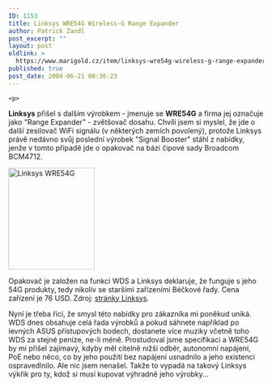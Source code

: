 ```yaml
---
ID: 1153
title: Linksys WRE54G Wireless-G Range Expander
author: Patrick Zandl
post_excerpt: ""
layout: post
oldlink: >
  https://www.marigold.cz/item/linksys-wre54g-wireless-g-range-expander
published: true
post_date: 2004-06-21 08:36:23
---
```

	<p>
<strong>Linksys</strong> přišel s dalším výrobkem - jmenuje se <strong>WRE54G</strong> a firma jej označuje jako &quot;Range Expander&quot; - zvětšovač dosahu. Chvíli jsem si myslel, že jde o další zesilovač WiFi signálu (v některých zemích povolený), protože Linksys právě nedávno svůj poslední výrobek &quot;Signal Booster&quot; stáhl z nabídky, jenže v tomto případě jde o opakovač na bázi čipové sady Broadcom BCM4712.</p>
<div class="leftbox"><img src="/wp-content/uploads/20040621-linksys-wre54g.jpg" alt="Linksys WRE54G" width="170" height="201" /></div><p>
Opakovač je založen na funkci WDS a Linksys deklaruje, že funguje s jeho 54G produkty, tedy nikoliv se staršími zařízeními Béčkové řady. Cena zařízení je 76 USD. Zdroj: <a href="http://www.linksys.com/products/product.asp?grid=33&#038;scid=38&#038;prid=629">stránky Linksys</a>.</p>
<p>
Nyní je třeba říci, že smysl této nabídky pro zákazníka mi poněkud uniká. WDS dnes obsahuje celá řada výrobků a pokud sáhnete například po levných ASUS přístupových bodech, dostanete více muziky včetně toho WDS za stejné peníze, ne-li méně. Prostudoval jsme specifikaci a WRE54G by mi přišel zajímavý, kdyby měl citelně nižší odběr, autonomní napájení, PoE nebo něco, co by jeho použití bez napájení usnadnilo a jeho existenci ospravedlnilo. Ale nic jsem nenašel. Takže to vypadá na takový Linksys výkřik pro ty, kdož si musí kupovat výhradně jeho výrobky...</p>
